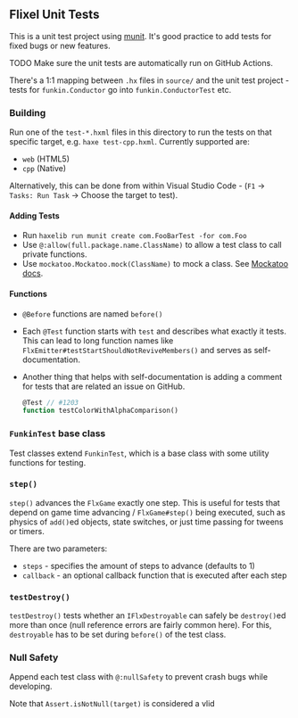 Flixel Unit Tests
-----------------

This is a unit test project using [munit](https://github.com/massiveinteractive/MassiveUnit). It's good practice to add tests for fixed bugs or new features.

TODO Make sure the unit tests are automatically run on GitHub Actions.

There's a 1:1 mapping between `.hx` files in `source/` and the unit test project - tests for `funkin.Conductor` go into `funkin.ConductorTest` etc.

### Building

Run one of the `test-*.hxml` files in this directory to run the tests on that specific target, e.g. `haxe test-cpp.hxml`. Currently supported are:

- `web` (HTML5)
- `cpp` (Native)

Alternatively, this can be done from within Visual Studio Code - (`F1` -> `Tasks: Run Task` -> Choose the target to test).

#### Adding Tests

- Run `haxelib run munit create com.FooBarTest -for com.Foo`
- Use `@:allow(full.package.name.ClassName)` to allow a test class to call private functions.
- Use `mockatoo.Mockatoo.mock(ClassName)` to mock a class. See [Mockatoo docs](https://github.com/misprintt/mockatoo).

#### Functions

- `@Before` functions are named `before()`
- Each `@Test` function starts with `test` and describes what exactly it tests. This can lead to long function names like `FlxEmitter#testStartShouldNotReviveMembers()` and serves as self-documentation.
- Another thing that helps with self-documentation is adding a comment for tests that are related an issue on GitHub.

	```haxe
	@Test // #1203
	function testColorWithAlphaComparison()
	```

### `FunkinTest` base class

Test classes extend `FunkinTest`, which is a base class with some utility functions for testing.

### `step()`

`step()` advances the `FlxGame` exactly one step. This is useful for tests that depend on game time advancing / `FlxGame#step()` being executed, such as physics of `add()`ed objects, state switches, or just time passing for tweens or timers.

There are two parameters:
- `steps` - specifies the amount of steps to advance (defaults to 1)
- `callback` - an optional callback function that is executed after each step

### `testDestroy()`

`testDestroy()` tests whether an `IFlxDestroyable` can safely be `destroy()`ed more than once (null reference errors are fairly common here). For this, `destroyable` has to be set during `before()` of the test class.

### Null Safety

Append each test class with `@:nullSafety` to prevent crash bugs while developing.

Note that `Assert.isNotNull(target)` is considered a vlid
